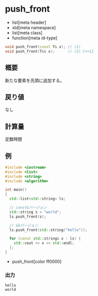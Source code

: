 # push_front
* list[meta header]
* std[meta namespace]
* list[meta class]
* function[meta id-type]

```cpp
void push_front(const T& x); // (1)
void push_front(T&& x);      // (2) C++11
```

## 概要
新たな要素を先頭に追加する。


## 戻り値
なし


## 計算量
定数時間


## 例
```cpp
#include <iostream>
#include <list>
#include <string>
#include <algorithm>

int main()
{
  std::list<std::string> ls;

  // const&バージョン
  std::string s = "world";
  ls.push_front(s);

  // &&バージョン
  ls.push_front(std::string("hello"));

  for (const std::string& x : ls) {
    std::cout << x << std::endl;
  };
}
```
* push_front[color ff0000]

### 出力
```
hello
world
```


